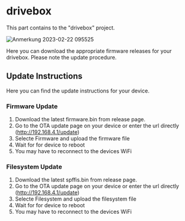 # drivebox
This part contains to the "drivebox" project.

![Anmerkung 2023-02-22 095525](https://user-images.githubusercontent.com/67681325/220570950-3587cb48-8369-40d0-997e-3001696b779d.png)

Here you can download the appropriate firmware releases for your drivebox. Please note the update procedure.

## Update Instructions
Here you can find the update instructions for your device.

### Firmware Update
1. Download the latest firmware.bin from release page.
2. Go to the OTA update page on your device or enter the url directly (http://192.168.4.1/update)
3. Selecte Firmware and upload the firmware file
4. Wait for for device to reboot
5. You may have to reconnect to the devices WiFi

### Filesystem Update
1. Download the latest spffis.bin from release page.
2. Go to the OTA update page on your device or enter the url directly (http://192.168.4.1/update)
3. Selecte Filesystem and upload the filesystem file
4. Wait for for device to reboot
5. You may have to reconnect to the devices WiFi
